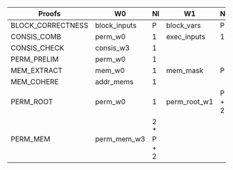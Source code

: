 | Proofs | W0 | NI | W1 | NI | W2 | NI | w3 | NI |
|--------|----|---|----|---|----|---|----|---|
| BLOCK_CORRECTNESS | block_inputs | P | block_vars | P |
| CONSIS_COMB | perm_w0 | 1 | exec_inputs | 1 | consis_w2 | 1 | consis_w3 | 1 |
| CONSIS_CHECK | consis_w3 | 1 |
| PERM_PRELIM | perm_w0 | 1 |
| MEM_EXTRACT | mem_w0 | 1 | mem_mask | P | block_vars | P | mem_block_w3 | P |
| MEM_COHERE | addr_mems | 1 |
| PERM_ROOT | perm_w0 | 1 | perm_root_w1 | P + 2 | perm_root_w2 | P + 2 | perm_root_w3 | P + 2 |
| PERM_MEM | perm_mem_w3 | 2 * P + 2 |